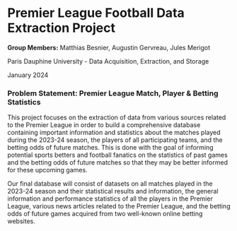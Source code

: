 # Premier League Football Data Extraction Project

**Group Members:** Matthias Besnier, Augustin Gervreau, Jules Merigot

Paris Dauphine University - Data Acquisition, Extraction, and Storage

January 2024

### **Problem Statement**: Premier League Match, Player \& Betting Statistics

This project focuses on the extraction of data from various sources related to the Premier League in order to build a comprehensive database containing important information and statistics about the matches played during the 2023-24 season, the players of all participating teams, and the betting odds of future matches. This is done with the goal of informing potential sports betters and football fanatics on the statistics of past games and the betting odds of future matches so that they may be better informed for these upcoming games.

Our final database will consist of datasets on all matches played in the 2023-24 season and their statistical results and information, the general information and performance statistics of all the players in the Premier League, various news articles related to the Premier League, and the betting odds of future games acquired from two well-known online betting websites.
